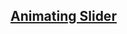 ## [Animating Slider](https://github.com/kartikeyvaish/Animations/tree/main/animations/AnimatedSlider)
